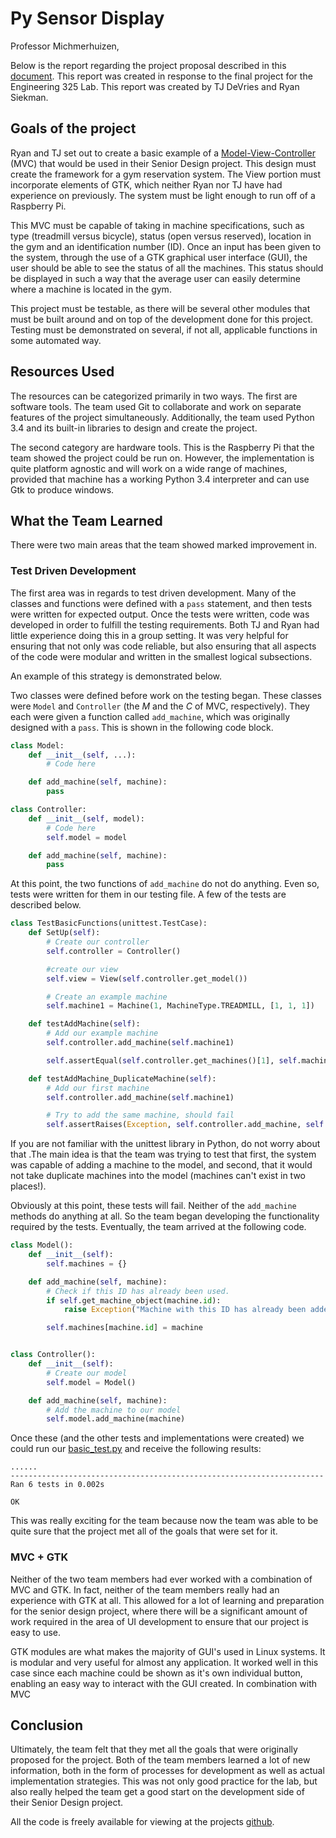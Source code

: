 # Py Sensor Display

Professor Michmerhuizen,

Below is the report regarding the project proposal described in this [document](https://github.com/tjdevries/py_sensor_display/blob/master/docs/proposal.md). This report was created in response to the final project for the Engineering 325 Lab. This report was created by TJ DeVries and Ryan Siekman.

## Goals of the project

Ryan and TJ set out to create a basic example of a [Model-View-Controller](https://en.wikipedia.org/wiki/Model%E2%80%93view%E2%80%93controller) (MVC) that would be used in their Senior Design project. This design must create the framework for a gym reservation system. The View portion must incorporate elements of GTK, which neither Ryan nor TJ have had experience on previously. The system must be light enough to run off of a Raspberry Pi.

This MVC must be capable of taking in machine specifications, such as type (treadmill versus bicycle), status (open versus reserved), location in the gym and an identification number (ID). Once an input has been given to the system, through the use of a GTK graphical user interface (GUI), the user should be able to see the status of all the machines. This status should be displayed in such a way that the average user can easily determine where a machine is located in the gym.

This project must be testable, as there will be several other modules that must be built around  and on top of the development done for this project. Testing must be demonstrated on several, if not all, applicable functions in some automated way.

## Resources Used

The resources can be categorized primarily in two ways. The first are software tools. The team used Git to collaborate and work on separate features of the project simultaneously. Additionally, the team used Python 3.4 and its built-in libraries to design and create the project.

The second category are hardware tools. This is the Raspberry Pi that the team showed the project could be run on. However, the implementation is quite platform agnostic and will work on a wide range of machines, provided that machine has a working Python 3.4 interpreter and can use Gtk to produce windows.

## What the Team Learned

There were two main areas that the team showed marked improvement in. 

### Test Driven Development

The first area was in regards to test driven development. Many of the classes and functions were defined with a `pass` statement, and then tests were written for expected output. Once the tests were written, code was developed in order to fulfill the testing requirements. Both TJ and Ryan had little experience doing this in a group setting. It was very helpful for ensuring that not only was code reliable, but also ensuring that all aspects of the code were modular and written in the smallest logical subsections.

An example of this strategy is demonstrated below.

Two classes were defined before work on the testing began. These classes were `Model` and `Controller` (the *M* and the *C* of MVC, respectively). They each were given a function called `add_machine`, which was originally designed with a `pass`. This is shown in the following code block.

```python
class Model:
    def __init__(self, ...):
        # Code here

    def add_machine(self, machine):
        pass

class Controller:
    def __init__(self, model):
        # Code here
        self.model = model

    def add_machine(self, machine):
        pass
```

At this point, the two functions of `add_machine` do not do anything. Even so, tests were written for them in our testing file. A few of the tests are described below.

```python
class TestBasicFunctions(unittest.TestCase):
    def SetUp(self): 
        # Create our controller
        self.controller = Controller()

        #create our view
        self.view = View(self.controller.get_model())

        # Create an example machine
        self.machine1 = Machine(1, MachineType.TREADMILL, [1, 1, 1])

    def testAddMachine(self):
        # Add our example machine
        self.controller.add_machine(self.machine1)

        self.assertEqual(self.controller.get_machines()[1], self.machine1)

    def testAddMachine_DuplicateMachine(self):
        # Add our first machine
        self.controller.add_machine(self.machine1)

        # Try to add the same machine, should fail
        self.assertRaises(Exception, self.controller.add_machine, self.machine1)
```

If you are not familiar with the unittest library in Python, do not worry about that .The main idea is that the team was trying to test that first, the system was  capable of adding a machine to the model, and second, that it would not take duplicate machines into the model (machines can't exist in two places!). 

Obviously at this point, these tests will fail. Neither of the `add_machine` methods do anything at all. So the team began developing the functionality required by the tests. Eventually, the team arrived at the following code.

```python
class Model():
    def __init__(self):
        self.machines = {}

    def add_machine(self, machine):
        # Check if this ID has already been used.
        if self.get_machine_object(machine.id):
            raise Exception("Machine with this ID has already been added")

        self.machines[machine.id] = machine


class Controller():
    def __init__(self):
        # Create our model
        self.model = Model()

    def add_machine(self, machine):
        # Add the machine to our model
        self.model.add_machine(machine)
```

Once these (and the other tests and implementations were created) we could run our [basic_test.py](https://github.com/tjdevries/py_sensor_display/blob/master/py_sensor_display/basic_test.py) and receive the following results:

```
......
----------------------------------------------------------------------
Ran 6 tests in 0.002s

OK
```

This was really exciting for the team because now the team was able to be quite sure that the project met all of the goals that were set for it.

### MVC + GTK

Neither of the two team members had ever worked with a combination of MVC and GTK. In fact, neither of the team members really had an experience with GTK at all. This allowed for a lot of learning and preparation for the senior design project, where there will be a significant amount of work required in the area of UI development to ensure that our project is easy to use.

GTK modules are what makes the majority of GUI's used in Linux systems. It is modular and very useful for almost any application. It worked well in this case since each machine could be shown as it's own individual button, enabling an easy way to interact with the GUI created. In combination with MVC  

## Conclusion

Ultimately, the team felt that they met all the goals that were originally proposed for the project. Both of the team members learned a lot of new information, both in the form of processes for development as well as actual implementation strategies. This was not only good practice for the lab, but also really helped the team get a good start on the development side of their Senior Design project.

All the code is freely available for viewing at the projects [github](https://github.com/tjdevries/py_sensor_display/).
